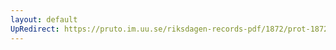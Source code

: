 ```yaml
---
layout: default
UpRedirect: https://pruto.im.uu.se/riksdagen-records-pdf/1872/prot-1872--fk--510/prot-1872--fk--510_015.pdf
---
```

